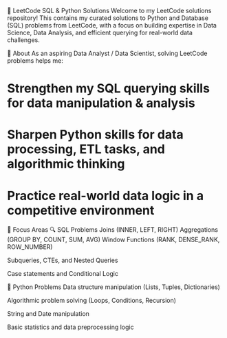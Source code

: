 📘 LeetCode SQL & Python Solutions
Welcome to my LeetCode solutions repository!
This contains my curated solutions to Python and Database (SQL) problems from LeetCode, with a focus on building expertise in Data Science, Data Analysis, and efficient querying for real-world data challenges.

📌 About
As an aspiring Data Analyst / Data Scientist, solving LeetCode problems helps me:
# Strengthen my SQL querying skills for data manipulation & analysis
# Sharpen Python skills for data processing, ETL tasks, and algorithmic thinking
# Practice real-world data logic in a competitive environment

🧠 Focus Areas
   🔍 SQL Problems
    Joins (INNER, LEFT, RIGHT)
    Aggregations (GROUP BY, COUNT, SUM, AVG)
    Window Functions (RANK, DENSE_RANK, ROW_NUMBER)

Subqueries, CTEs, and Nested Queries

Case statements and Conditional Logic

🐍 Python Problems
Data structure manipulation (Lists, Tuples, Dictionaries)

Algorithmic problem solving (Loops, Conditions, Recursion)

String and Date manipulation

Basic statistics and data preprocessing logic
